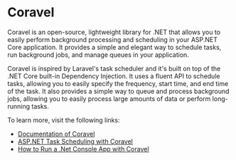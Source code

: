 # Coravel

Coravel is an open-source, lightweight library for .NET that allows you to easily perform background processing and scheduling in your ASP.NET Core application. It provides a simple and elegant way to schedule tasks, run background jobs, and manage queues in your application.

Coravel is inspired by Laravel's task scheduler and it's built on top of the .NET Core built-in Dependency Injection. It uses a fluent API to schedule tasks, allowing you to easily specify the frequency, start time, and end time of the task. It also provides a simple way to queue and process background jobs, allowing you to easily process large amounts of data or perform long-running tasks.

To learn more, visit the following links:

- [Documentation of Coravel](https://docs.coravel.net/)
- [ASP.NET Task Scheduling with Coravel](https://www.youtube.com/watch?v=vu0fxlWl0wo)
- [How to Run a .Net Console App with Coravel](https://www.youtube.com/watch?v=KQpw_OYkKq8)
